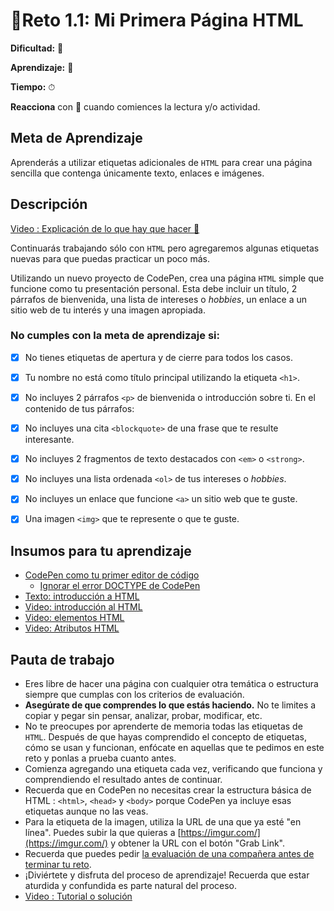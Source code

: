 # 🔹Reto 1.1: Mi Primera Página HTML

**Dificultad:** 🌻

**Aprendizaje:** 🍯

**Tiempo:** ⏱

**Reacciona** con :eyes: cuando comiences la lectura y/o actividad.

## Meta de Aprendizaje

Aprenderás a utilizar etiquetas adicionales de `HTML` para crear una página sencilla que contenga únicamente texto, enlaces e imágenes.

## Descripción

[Video : Explicación de lo que hay que hacer 🌟](https://www.loom.com/share/6e52e683796e44ce8a23e585bdba3c93?sid=ebfd426d-bbb9-4e37-9cbc-467ae73997ac)

Continuarás trabajando sólo con `HTML` pero agregaremos algunas etiquetas nuevas para que puedas practicar un poco más.

Utilizando un nuevo proyecto de CodePen, crea una página `HTML` simple que funcione como tu presentación personal. Esta debe incluir un título, 2 párrafos de bienvenida, una lista de intereses o *hobbies*, un enlace a un sitio web de tu interés y una imagen apropiada.

### No cumples con la meta de aprendizaje si:

- [x] No tienes etiquetas de apertura y de cierre para todos los casos.

- [x] Tu nombre no está como título principal utilizando la etiqueta `<h1>`.

- [x] No incluyes 2 párrafos `<p>` de bienvenida o introducción sobre ti. En el contenido de tus párrafos:

- [x] No incluyes una cita `<blockquote>` de una frase que te resulte interesante.

- [x] No incluyes 2 fragmentos de texto destacados con `<em>` o `<strong>`.

- [x] No incluyes una lista ordenada `<ol>` de tus intereses o *hobbies*.

- [x] No incluyes un enlace que funcione `<a>` un sitio web que te guste.

- [x] Una imagen `<img>` que te represente o que te guste.

## Insumos para tu aprendizaje

- [CodePen como tu primer editor de código](https://laboratoria1.gitbook.io/codigom/curriculum_dev/topics/editors_codepen)
  - [Ignorar el error DOCTYPE de CodePen](https://laboratoria1.gitbook.io/codigom/curriculum_dev/topics/editors_codepen_doctype)
- [Texto: introducción a HTML](https://laboratoria1.gitbook.io/codigom/curriculum_dev/topics/html)
- [Video: introducción al HTML](https://youtu.be/ewZ_YWbIWXI?si=FEGJuPSPf-WUh-2P)
- [Video: elementos HTML](https://www.youtube.com/watch?v=vIoO52MdZFE)
- [Video: Atributos HTML](https://youtu.be/_QZT7adJGIg?si=qSXHjPF2PYjJY8ow)

## Pauta de trabajo

- Eres libre de hacer una página con cualquier otra temática o estructura siempre que cumplas con los criterios de evaluación.
- **Asegúrate de que comprendes lo que estás haciendo.** No te limites a copiar y pegar sin pensar, analizar, probar, modificar, etc.
- No te preocupes por aprenderte de memoria todas las etiquetas de `HTML`. Después de que hayas comprendido el concepto de etiquetas, cómo se usan y funcionan, enfócate en aquellas que te pedimos en este reto y ponlas a prueba cuanto antes.
- Comienza agregando una etiqueta cada vez, verificando que funciona y comprendiendo el resultado antes de continuar.
- Recuerda que en CodePen no necesitas crear la estructura básica de HTML : `<html>`, `<head>` y `<body>` porque CodePen ya incluye esas etiquetas aunque no las veas.
- Para la etiqueta de la imagen, utiliza la URL de una que ya esté "en línea". Puedes subir la que quieras a [https://imgur.com/](https://imgur.com/) y obtener la URL con el botón "Grab Link".
- Recuerda que puedes pedir [la evaluación de una compañera antes de terminar tu reto](https://laboratoria1.gitbook.io/codigom/curriculum_model/lea_model_06_assessment.md).
- ¡Diviértete y disfruta del proceso de aprendizaje! Recuerda que estar aturdida y confundida es parte natural del proceso.
- [Video : Tutorial o solución](https://www.loom.com/share/e23a5d140e53454a85db47c0c0d8f628?sid=38b96ce5-6ef2-4d31-aace-45fa355523b0)

